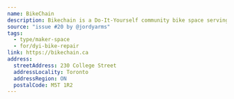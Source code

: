 ```yaml
---
name: BikeChain
description: Bikechain is a Do-It-Yourself community bike space serving downtown Toronto. They operate a Monday to Friday, pay-what-you-can repair centre where experienced mechanics teach you to repair your bike on the spot, no experience required! You can visit them for affordable bike repairs, free bike rentals for students, workshops and events, group rides, and more.
source: "issue #20 by @jordyarms"
tags:
  - type/maker-space
  - for/dyi-bike-repair
link: https://bikechain.ca
address:
  streetAddress: 230 College Street
  addressLocality: Toronto
  addressRegion: ON
  postalCode: M5T 1R2
---
```

